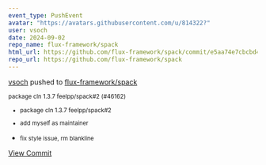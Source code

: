 ```yaml
---
event_type: PushEvent
avatar: "https://avatars.githubusercontent.com/u/814322?"
user: vsoch
date: 2024-09-02
repo_name: flux-framework/spack
html_url: https://github.com/flux-framework/spack/commit/e5aa74e7cbcbd40cee19ea290414d1cf39b2e2d1
repo_url: https://github.com/flux-framework/spack
---
```


<a href='https://github.com/vsoch' target='_blank'>vsoch</a> pushed to <a href='https://github.com/flux-framework/spack' target='_blank'>flux-framework/spack</a>

<small>package cln 1.3.7 feelpp/spack#2 (#46162)

* package cln 1.3.7 feelpp/spack#2

* add myself as maintainer

* fix style issue, rm blankline</small>

<a href='https://github.com/flux-framework/spack/commit/e5aa74e7cbcbd40cee19ea290414d1cf39b2e2d1' target='_blank'>View Commit</a>